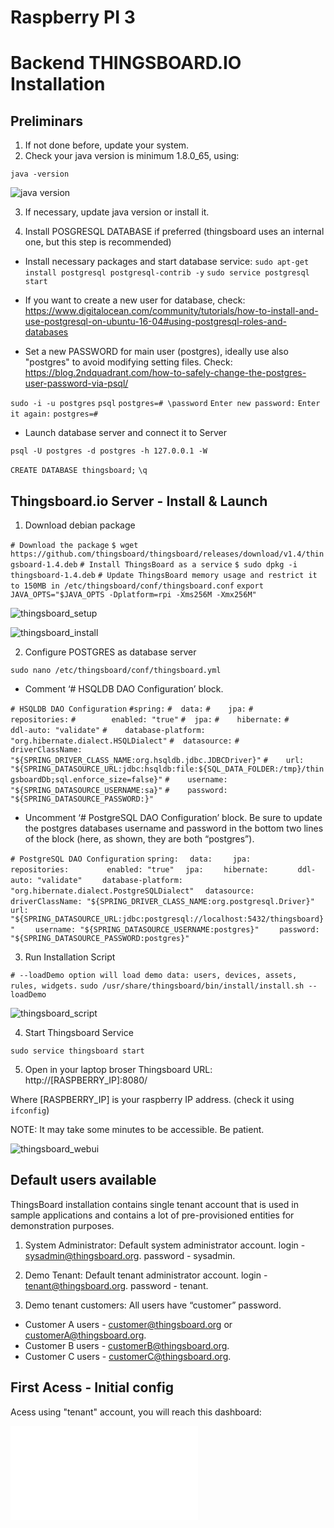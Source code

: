 # Raspberry PI 3
# Backend THINGSBOARD.IO Installation


## Preliminars

1. If not done before, update your system.
2. Check your java version is minimum 1.8.0_65, using:

`java -version`

![java version](https://github.com/Kike-Ramirez/workshop-iot-creativecodingmadrid/blob/master/IOT_backend_raspi3/images/checkJAVA.png)

3. If necessary, update java version or install it.

4. Install POSGRESQL DATABASE if preferred (thingsboard uses an internal one, but this step is recommended)

* Install necessary packages and start database service:
`sudo apt-get install postgresql postgresql-contrib -y`
`sudo service postgresql start`

* If you want to create a new user for database, check: https://www.digitalocean.com/community/tutorials/how-to-install-and-use-postgresql-on-ubuntu-16-04#using-postgresql-roles-and-databases

* Set a new PASSWORD for main user (postgres), ideally use also "postgres" to avoid modifying setting files. Check: https://blog.2ndquadrant.com/how-to-safely-change-the-postgres-user-password-via-psql/

`sudo -i -u postgres`
`psql`
`postgres=# \password`
`Enter new password:`
`Enter it again:`
`postgres=#`

* Launch database server and connect it to Server

`psql -U postgres -d postgres -h 127.0.0.1 -W`

`CREATE DATABASE thingsboard;`
`\q`



## Thingsboard.io Server - Install & Launch

1. Download debian package

`# Download the package`
`$ wget https://github.com/thingsboard/thingsboard/releases/download/v1.4/thingsboard-1.4.deb`
`# Install ThingsBoard as a service`
`$ sudo dpkg -i thingsboard-1.4.deb`
`# Update ThingsBoard memory usage and restrict it to 150MB in /etc/thingsboard/conf/thingsboard.conf`
`export JAVA_OPTS="$JAVA_OPTS -Dplatform=rpi -Xms256M -Xmx256M" ` 

![thingsboard_setup](https://github.com/Kike-Ramirez/workshop-iot-creativecodingmadrid/blob/master/IOT_backend_raspi3/images/thingsboard_download.png)

![thingsboard_install](https://github.com/Kike-Ramirez/workshop-iot-creativecodingmadrid/blob/master/IOT_backend_raspi3/images/thingsboard_install.png)

2. Configure POSTGRES as database server

`sudo nano /etc/thingsboard/conf/thingsboard.yml`

* Comment ‘# HSQLDB DAO Configuration’ block.

`# HSQLDB DAO Configuration`
`#spring:`
`#  data:`
`#    jpa:`
`#      repositories:`
`#        enabled: "true"`
`#  jpa:`
`#    hibernate:`
`#      ddl-auto: "validate"`
`#    database-platform: "org.hibernate.dialect.HSQLDialect"`
`#  datasource:`
`#    driverClassName: "${SPRING_DRIVER_CLASS_NAME:org.hsqldb.jdbc.JDBCDriver}"`
`#    url: "${SPRING_DATASOURCE_URL:jdbc:hsqldb:file:${SQL_DATA_FOLDER:/tmp}/thingsboardDb;sql.enforce_size=false}"`
`#    username: "${SPRING_DATASOURCE_USERNAME:sa}"`
`#    password: "${SPRING_DATASOURCE_PASSWORD:}"`

* Uncomment ‘# PostgreSQL DAO Configuration’ block. Be sure to update the postgres databases username and password in the bottom two lines of the block (here, as shown, they are both “postgres”).

`# PostgreSQL DAO Configuration`
`spring:`
`  data:`
`    jpa:`
`      repositories:`
`        enabled: "true"`
`  jpa:`
`    hibernate:`
`      ddl-auto: "validate"`
`    database-platform: "org.hibernate.dialect.PostgreSQLDialect"`
`  datasource:`
`    driverClassName: "${SPRING_DRIVER_CLASS_NAME:org.postgresql.Driver}"`
`    url: "${SPRING_DATASOURCE_URL:jdbc:postgresql://localhost:5432/thingsboard}"`
`    username: "${SPRING_DATASOURCE_USERNAME:postgres}"`
`    password: "${SPRING_DATASOURCE_PASSWORD:postgres}"`

3. Run Installation Script

`# --loadDemo option will load demo data: users, devices, assets, rules, widgets.`
`sudo /usr/share/thingsboard/bin/install/install.sh --loadDemo`

![thingsboard_script](https://github.com/Kike-Ramirez/workshop-iot-creativecodingmadrid/blob/master/IOT_backend_raspi3/images/thingsboard_launch.png)

4. Start Thingsboard Service

`sudo service thingsboard start`

5. Open in your laptop broser Thingsboard URL: http://[RASPBERRY_IP]:8080/

Where [RASPBERRY_IP] is your raspberry IP address. (check it using `ifconfig`)

NOTE: It may take some minutes to be accessible. Be patient.

![thingsboard_webui](https://github.com/Kike-Ramirez/workshop-iot-creativecodingmadrid/blob/master/IOT_backend_raspi3/images/thingsboard_webui.png)


## Default users available

ThingsBoard installation contains single tenant account that is used in sample applications and contains a lot of pre-provisioned entities for demonstration purposes.

1. System Administrator: Default system administrator account.
login - sysadmin@thingsboard.org.
password - sysadmin.

2. Demo Tenant: Default tenant administrator account.
login - tenant@thingsboard.org.
password - tenant.

3. Demo tenant customers: All users have “customer” password.
* Customer A users - customer@thingsboard.org or customerA@thingsboard.org.
* Customer B users - customerB@thingsboard.org.
* Customer C users - customerC@thingsboard.org.

## First Acess - Initial config
Acess using "tenant" account, you will reach this dashboard:

![Tenant default dashboard](tenant@thingsboard.org)

